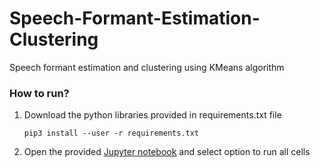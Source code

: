 # Speech-Formant-Estimation-Clustering
Speech formant estimation and clustering using KMeans algorithm

### How to run?

1. Download the python libraries provided in requirements.txt file

   `pip3 install --user -r requirements.txt`

2. Open the provided [Jupyter notebook](https://github.com/jajatikr/Speech-Formant-Estimation-Clustering/blob/master/speech_formant_estimation_and_clustering.ipynb) and select option to run all cells
